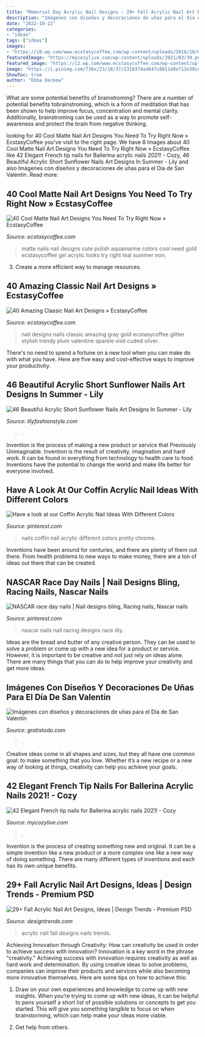 ```yaml
---
title: "Memorial Day Acrylic Nail Designs : 29+ Fall Acrylic Nail Art Designs, Ideas"
description: "Imágenes con diseños y decoraciones de uñas para el día de san valentin"
date: "2022-10-22"
categories:
- "ideas"
tags: ["ideas"]
images:
- "https://i0.wp.com/www.ecstasycoffee.com/wp-content/uploads/2016/10/Classic-Nail-Art-Designs-7.jpg?resize=600%2C556"
featuredImage: "https://mycozylive.com/wp-content/uploads/2021/03/39.png"
featured_image: "https://i2.wp.com/www.ecstasycoffee.com/wp-content/uploads/2016/09/Matte-Nail-Art-Ideas-@EcstasyCoffee-33.jpg"
image: "https://i.pinimg.com/736x/23/18/37/2318374a4647c8811d8e711e30ce6ed2.jpg"
ShowToc: true
author: "Ebba Deckow"
---
```



What are some potential benefits of brainstroming?
There are a number of potential benefits tobrainstroming, which is a form of meditation that has been shown to help improve focus, concentration and mental clarity. Additionally, brainstroming can be used as a way to promote self-awareness and protect the brain from negative thinking.

	

		
looking for 40 Cool Matte Nail Art Designs You Need To Try Right Now » EcstasyCoffee you've visit to the right page. We have 8 Images about 40 Cool Matte Nail Art Designs You Need To Try Right Now » EcstasyCoffee like 42 Elegant French tip nails for Ballerina acrylic nails 2021! - Cozy, 46 Beautiful Acrylic Short Sunflower Nails Art Designs In Summer - Lily and also Imágenes con diseños y decoraciones de uñas para el Día de San Valentin. Read more:
		
    
## 40 Cool Matte Nail Art Designs You Need To Try Right Now » EcstasyCoffee

<img loading=lazy src="https://i2.wp.com/www.ecstasycoffee.com/wp-content/uploads/2016/09/Matte-Nail-Art-Ideas-@EcstasyCoffee-33.jpg" onerror="this.onerror=null;this.src='https://tse2.mm.bing.net/th?id=OIP.ZTqNLR8VohmQq-_DrQulfQHaIa&amp;pid=15.1';" alt="40 Cool Matte Nail Art Designs You Need To Try Right Now » EcstasyCoffee">

_Source: ecstasycoffee.com_

>matte nails nail designs cute polish aquamarine colors cool need gold ecstasycoffee gel acrylic looks try right teal summer non. 

	

3. Create a more efficient way to manage resources.

    
## 40 Amazing Classic Nail Art Designs » EcstasyCoffee

<img loading=lazy src="https://i0.wp.com/www.ecstasycoffee.com/wp-content/uploads/2016/10/Classic-Nail-Art-Designs-7.jpg?resize=600%2C556" onerror="this.onerror=null;this.src='https://tse3.mm.bing.net/th?id=OIP.mGCqnV3gGfsbWFRuBkC_hQHaG3&amp;pid=15.1';" alt="40 Amazing Classic Nail Art Designs » EcstasyCoffee">

_Source: ecstasycoffee.com_

>nail designs nails classic amazing gray gold ecstasycoffee glitter stylish trendy plum valentine sparkle visit cuded silver. 

	

There's no need to spend a fortune on a new tool when you can make do with what you have. Here are five easy and cost-effective ways to improve your productivity.

    
## 46 Beautiful Acrylic Short Sunflower Nails Art Designs In Summer - Lily

<img loading=lazy src="https://lilyfashionstyle.com/wp-content/uploads/2020/05/6-13.jpg" onerror="this.onerror=null;this.src='https://tse4.mm.bing.net/th?id=OIP.iI-TxI3dSwK1sbjon8bSDwHaJL&amp;pid=15.1';" alt="46 Beautiful Acrylic Short Sunflower Nails Art Designs In Summer - Lily">

_Source: lilyfashionstyle.com_

>. 

	

Invention is the process of making a new product or service that Previously Unimaginable. Invention is the result of creativity, imagination and hard work. It can be found in everything from technology to health care to food. Inventions have the potential to change the world and make life better for everyone involved.

    
## Have A Look At Our Coffin Acrylic Nail Ideas With Different Colors

<img loading=lazy src="https://i.pinimg.com/736x/23/18/37/2318374a4647c8811d8e711e30ce6ed2.jpg" onerror="this.onerror=null;this.src='https://tse2.mm.bing.net/th?id=OIP.NxzpMKf3u7RKxrvhFoLTlAHaI-&amp;pid=15.1';" alt="Have a look at our Coffin Acrylic Nail Ideas With Different Colors">

_Source: pinterest.com_

>nails coffin nail acrylic different colors pretty chrome. 

	

Inventions have been around for centuries, and there are plenty of them out there. From health problems to new ways to make money, there are a ton of ideas out there that can be created.

    
## NASCAR Race Day Nails | Nail Designs Bling, Racing Nails, Nascar Nails

<img loading=lazy src="https://i.pinimg.com/736x/28/76/c0/2876c0910624f0a86fdb67681c9ca8e6--race-day-corvette.jpg" onerror="this.onerror=null;this.src='https://tse2.mm.bing.net/th?id=OIP.n1e8TL3iSB2PTkK-X0MpJgHaJ7&amp;pid=15.1';" alt="NASCAR race day nails | Nail designs bling, Racing nails, Nascar nails">

_Source: pinterest.com_

>nascar nails nail racing designs race diy. 

	

Ideas are the bread and butter of any creative person. They can be used to solve a problem or come up with a new idea for a product or service. However, it is important to be creative and not just rely on ideas alone. There are many things that you can do to help improve your creativity and get more ideas.

    
## Imágenes Con Diseños Y Decoraciones De Uñas Para El Día De San Valentin

<img loading=lazy src="https://www.gratistodo.com/wp-content/uploads/2017/02/disenos-unas-san-valentin-20.jpg" onerror="this.onerror=null;this.src='https://tse3.mm.bing.net/th?id=OIP.tWculTsdP-E7QmycJhiZNQHaJ4&amp;pid=15.1';" alt="Imágenes con diseños y decoraciones de uñas para el Día de San Valentin">

_Source: gratistodo.com_

>. 

	

Creative ideas come in all shapes and sizes, but they all have one common goal: to make something that you love. Whether it’s a new recipe or a new way of looking at things, creativity can help you achieve your goals.

    
## 42 Elegant French Tip Nails For Ballerina Acrylic Nails 2021! - Cozy

<img loading=lazy src="https://mycozylive.com/wp-content/uploads/2021/03/39.png" onerror="this.onerror=null;this.src='https://tse2.mm.bing.net/th?id=OIP.LjeVZim8wBzmBVNgq-Li-QHaKY&amp;pid=15.1';" alt="42 Elegant French tip nails for Ballerina acrylic nails 2021! - Cozy">

_Source: mycozylive.com_

>. 

	

Invention is the process of creating something new and original. It can be a simple invention like a new product or a more complex one like a new way of doing something. There are many different types of inventions and each has its own unique benefits.

    
## 29+ Fall Acrylic Nail Art Designs, Ideas | Design Trends - Premium PSD

<img loading=lazy src="https://images.designtrends.com/wp-content/uploads/2016/04/01103850/Vintage-Fall-Acrylic-Nail-Art-Model.jpg" onerror="this.onerror=null;this.src='https://tse4.mm.bing.net/th?id=OIP.PjcY3XiKpoo_B1dKzOzcqAHaHa&amp;pid=15.1';" alt="29+ Fall Acrylic Nail Art Designs, Ideas | Design Trends - Premium PSD">

_Source: designtrends.com_

>acrylic nail fall designs nails trends. 

	

Achieving Innovation through Creativity: How can creativity be used in order to achieve success with innovation?
Innovation is a key word in the phrase "creativity." Achieving success with innovation requires creativity as well as hard work and determination. By using creative ideas to solve problems, companies can improve their products and services while also becoming more innovative themselves. Here are some tips on how to achieve this: 
1. Draw on your own experiences and knowledge to come up with new insights. When you’re trying to come up with new ideas, it can be helpful to pens yourself a short list of possible solutions or concepts to get you started. This will give you something tangible to focus on when brainstorming, which can help make your ideas more viable. 

2. Get help from others.

